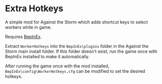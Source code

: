 ﻿# Extra Hotkeys

A simple mod for Against the Storm which adds shortcut keys to select workers while in game.

Requires [BepInEx](https://github.com/BepInEx).

Extract `WorkerHotkeys` into the `BepInEx\plugins` folder in the Against the Storm main install folder. If this folder doesn't exist, run the game once with BepInEx installed to make it automatically.

After running the game once with the mod installed, `BepInEx\config\WorkerHotkeys.cfg` can be modified to set the desired hotkeys.